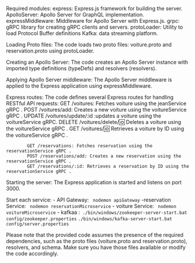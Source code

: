 Required modules:
        express: Express.js framework for building the server.
        ApolloServer: Apollo Server for GraphQL implementation.
        expressMiddleware: Middleware for Apollo Server with Express.js.
        grpc: gRPC library for creating gRPC clients and servers.
        protoLoader: Utility to load Protocol Buffer definitions
	    Kafka: data streaming platform.

Loading Proto files:
        The code loads two proto files: voiture.proto and reservation.proto using protoLoader.

Creating an Apollo Server:
        The code creates an Apollo Server instance with imported type definitions (typeDefs) and resolvers 
         (resolvers).

Applying Apollo Server middleware:
        The Apollo Server middleware is applied to the Express application using expressMiddleware.

Express routes:
    The code defines several Express routes for handling RESTful API requests:
            GET /voitures: Fetches voiture using the jeanService gRPC .
            POST /voitures/add: Creates a new voiture using the voitureService gRPC .
	        UPDATE /voitures/update/:id :updates a voiture using the voitureService gRPC. 
            DELETE /voitures/delete/:id: Deletes a voiture using the voitureService gRPC .
            GET /voitures/:id: Retrieves a voiture by ID using the voitureService gRPC .

            GET /reservations: Fetches reservation using the reservationService gRPC .
            POST /reservations/add: Creates a new reservation using the reservationService gRPC .
            GET /reservations/:id: Retrieves a reservation by ID using the reservationService gRPC .

    
Starting the server:
    The Express application is started and listens on port 3000.

Start each service:
    - API Gateway: ` nodemon apiGateway`
    -reservation Service: ` nodemon reservationMicroservice`
    - voiture Service: ` nodemon voitureMicroservice`
    - kafkaa :` ./bin/windows/zookeeper-server-start.bat config/zookeeper.properties`
 	          `./bin/windows/kafka-server-start.bat config/server.properties `


Please note that the provided code assumes the presence of the required dependencies, such as the proto files (voiture.proto and reservation.proto),
resolvers, and schema. Make sure you have those files available or modify the code accordingly.


